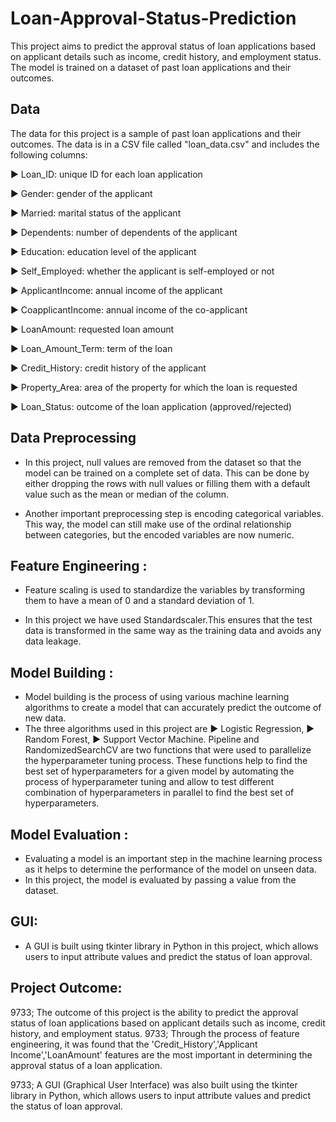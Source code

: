 # Loan-Approval-Status-Prediction

This project aims to predict the approval status of loan applications based on applicant details such as income, credit history, and employment status. The model is trained on a dataset of past loan applications and their outcomes.

## Data
The data for this project is a sample of past loan applications and their outcomes. The data is in a CSV file called "loan_data.csv" and includes the following columns:

&#9658; Loan_ID: unique ID for each loan application

&#9658; Gender: gender of the applicant

&#9658; Married: marital status of the applicant

&#9658; Dependents: number of dependents of the applicant

&#9658; Education: education level of the applicant

&#9658; Self_Employed: whether the applicant is self-employed or not

&#9658; ApplicantIncome: annual income of the applicant

&#9658; CoapplicantIncome: annual income of the co-applicant

&#9658; LoanAmount: requested loan amount

&#9658; Loan_Amount_Term: term of the loan

&#9658; Credit_History: credit history of the applicant

&#9658; Property_Area: area of the property for which the loan is requested

&#9658; Loan_Status: outcome of the loan application (approved/rejected)


## Data Preprocessing
- In this project, null values are removed from the dataset so that the model can be trained on a complete set of data. This can be done by either dropping the rows with null values or filling them with a default value such as the mean or median of the column.

- Another important preprocessing step is encoding categorical variables. This way, the model can still make use of the ordinal relationship between categories, but the encoded variables are now numeric.

## Feature Engineering :
- Feature scaling is used to standardize the variables by transforming them to have a mean of 0 and a standard deviation of 1. 

- In this project we have used Standardscaler.This ensures that the test data is transformed in the same way as the training data and avoids any data leakage.

## Model Building :
- Model building is the process of using various machine learning algorithms to create a model that can accurately predict the outcome of new data.
- The three algorithms used in this project are 
&#9658; Logistic Regression,
&#9658;  Random Forest, 
&#9658;  Support Vector Machine. 
Pipeline and RandomizedSearchCV are two functions that were used to parallelize the hyperparameter tuning process. These functions help to find the best set of hyperparameters for a given model by automating the process of hyperparameter tuning and allow to test different combination of hyperparameters in parallel to find the best set of hyperparameters.

## Model Evaluation :
- Evaluating a model is an important step in the machine learning process as it helps to determine the performance of the model on unseen data. 
- In this project, the model is evaluated by passing a value from the dataset.

## GUI:
-  A GUI is built using tkinter library in Python in this project, which allows users to input attribute values and predict the status of loan approval. 

## Project Outcome:
9733; The outcome of this project is the ability to predict the approval status of loan applications based on applicant details such as income, credit history, and employment status. 
9733; Through the process of feature engineering, it was found that the 'Credit_History','Applicant Income','LoanAmount' features are the most important in determining the approval status of a loan application.

9733; A GUI (Graphical User Interface) was also built using the tkinter library in Python, which allows users to input attribute values and predict the status of loan approval.
